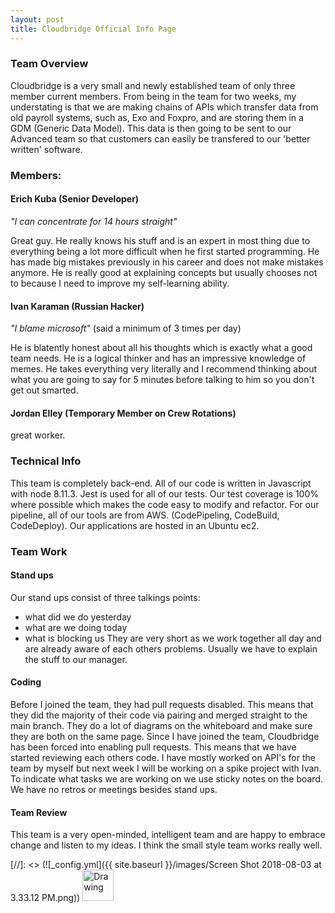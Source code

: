 ```yaml
---
layout: post
title: Cloudbridge Official Info Page
---
```

### Team Overview
Cloudbridge is a very small and newly established team of only three member current members.  From being in the team for two weeks, my understating is that we are making chains of APIs which transfer data from old payroll systems, such as, Exo and Foxpro, and are storing them in a GDM (Generic Data Model).  This data is then going to be sent to our Advanced team so that customers can easily be transfered to our 'better written' software.

### Members:
#### Erich Kuba (Senior Developer)
*"I can concentrate for 14 hours straight"* 

Great guy.  He really knows his stuff and is an expert in most thing due to everything being a lot more difficult when he first started programming.  He has made big mistakes previously in his career and does not make mistakes anymore. He is really good at explaining concepts but usually chooses not to because I need to improve my self-learning ability.
#### Ivan Karaman (Russian Hacker)
*"I blame microsoft"* (said a minimum of 3 times per day) 

He is blatently honest about all his thoughts which is exactly what a good team needs. He is a logical thinker and has an impressive knowledge of memes.  He takes everything very literally and I recommend thinking about what you are going to say for 5 minutes before talking to him so you don't get out smarted.

#### Jordan Elley (Temporary Member on Crew Rotations)
great worker.

### Technical Info
This team is completely back-end.  All of our code is written in Javascript with node 8.11.3. Jest is used for all of our tests.  Our test coverage is 100% where possible which makes the code easy to modify and refactor.  For our pipeline, all of our tools are from AWS.  (CodePipeling, CodeBuild, CodeDeploy).  Our applications are hosted in an Ubuntu ec2.

### Team Work
#### Stand ups
Our stand ups consist of three talkings points:
* what did we do yesterday 
* what are we doing today
* what is blocking us
They are very short as we work together all day and are already aware of each others problems.  Usually we have to explain the stuff to our manager.

#### Coding
Before I joined the team, they had pull requests disabled. This means that they did the majority of their code via pairing and merged straight to the main branch.  They do a lot of diagrams on the whiteboard and make sure they are both on the same page.  Since I have joined the team, Cloudbridge has been forced into enabling pull requests.  This means that we have started reviewing each others code.  I have mostly worked on API's for the team by myself but next week I will be working on a spike project with Ivan.  To indicate what tasks we are working on we use sticky notes on the board.  We have no retros or meetings besides stand ups.

#### Team Review
This team is a very open-minded, intelligent team and are happy to embrace change and listen to my ideas.  I think the small style team works really well.

[//]: <> (![_config.yml]({{ site.baseurl }}/images/Screen Shot 2018-08-03 at 3.33.12 PM.png))
<img src="{{ site.baseurl }}/images/Screen Shot 2018-08-03 at 3.33.12 PM.png" alt="Drawing" style="width: 50px;"/>
